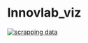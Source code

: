 # Innovlab_viz
[![scrapping data](https://github.com/healthinnovation/Innovlab_viz/actions/workflows/scraper.yml/badge.svg)](https://github.com/healthinnovation/Innovlab_viz/actions/workflows/scraper.yml)
